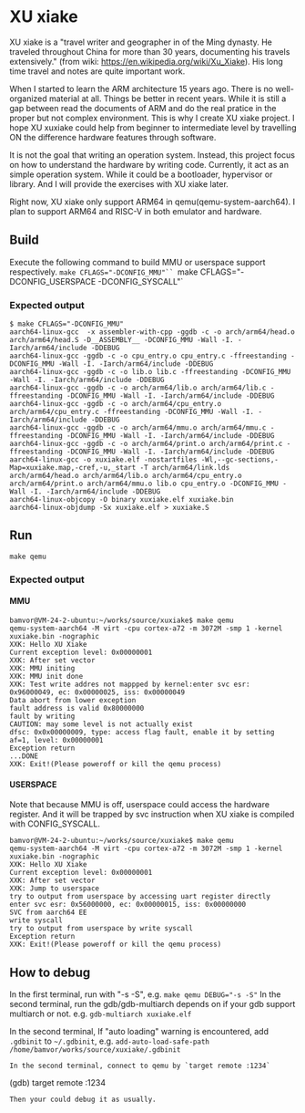 # XU xiake

XU xiake is a "travel writer and geographer in of the Ming dynasty. He traveled throughout China for more than 30 years, documenting his travels extensively." (from wiki: https://en.wikipedia.org/wiki/Xu_Xiake). His long time travel and notes are quite important work.

When I started to learn the ARM architecture 15 years ago. There is no well-organized material at all. Things be better in recent years. While it is still a gap between read the documents of ARM and do the real pratice in the proper but not complex environment. This is why I create XU xiake project. I hope XU xuxiake could help from beginner to intermediate level by travelling ON the difference hardware features through software.

It is not the goal that writing an operation system. Instead, this project focus on how to understand the hardware by writing code. Currently, it act as an simple operation system. While it could be a bootloader, hypervisor or library. And I will provide the exercises with XU xiake later.

Right now, XU xiake only support ARM64 in qemu(qemu-system-aarch64). I plan to support ARM64 and RISC-V in both emulator and hardware.


## Build
Execute the following command to build MMU or userspace support respectively.
`make CFLAGS="-DCONFIG_MMU"``
`make CFLAGS="-DCONFIG_USERSPACE -DCONFIG_SYSCALL"`

### Expected output
```
$ make CFLAGS="-DCONFIG_MMU"
aarch64-linux-gcc  -x assembler-with-cpp -ggdb -c -o arch/arm64/head.o arch/arm64/head.S -D__ASSEMBLY__ -DCONFIG_MMU -Wall -I. -Iarch/arm64/include -DDEBUG
aarch64-linux-gcc -ggdb -c -o cpu_entry.o cpu_entry.c -ffreestanding -DCONFIG_MMU -Wall -I. -Iarch/arm64/include -DDEBUG
aarch64-linux-gcc -ggdb -c -o lib.o lib.c -ffreestanding -DCONFIG_MMU -Wall -I. -Iarch/arm64/include -DDEBUG
aarch64-linux-gcc -ggdb -c -o arch/arm64/lib.o arch/arm64/lib.c -ffreestanding -DCONFIG_MMU -Wall -I. -Iarch/arm64/include -DDEBUG
aarch64-linux-gcc -ggdb -c -o arch/arm64/cpu_entry.o arch/arm64/cpu_entry.c -ffreestanding -DCONFIG_MMU -Wall -I. -Iarch/arm64/include -DDEBUG
aarch64-linux-gcc -ggdb -c -o arch/arm64/mmu.o arch/arm64/mmu.c -ffreestanding -DCONFIG_MMU -Wall -I. -Iarch/arm64/include -DDEBUG
aarch64-linux-gcc -ggdb -c -o arch/arm64/print.o arch/arm64/print.c -ffreestanding -DCONFIG_MMU -Wall -I. -Iarch/arm64/include -DDEBUG
aarch64-linux-gcc -o xuxiake.elf -nostartfiles -Wl,--gc-sections,-Map=xuxiake.map,-cref,-u,_start -T arch/arm64/link.lds arch/arm64/head.o arch/arm64/lib.o arch/arm64/cpu_entry.o arch/arm64/print.o arch/arm64/mmu.o lib.o cpu_entry.o -DCONFIG_MMU -Wall -I. -Iarch/arm64/include -DDEBUG
aarch64-linux-objcopy -O binary xuxiake.elf xuxiake.bin
aarch64-linux-objdump -Sx xuxiake.elf > xuxiake.S
```

## Run
`make qemu`

### Expected output
#### MMU
```
bamvor@VM-24-2-ubuntu:~/works/source/xuxiake$ make qemu
qemu-system-aarch64 -M virt -cpu cortex-a72 -m 3072M -smp 1 -kernel xuxiake.bin -nographic
XXK: Hello XU Xiake
Current exception level: 0x00000001
XXK: After set vector
XXK: MMU initing
XXK: MMU init done
XXK: Test write addres not mappped by kernel:enter svc esr: 0x96000049, ec: 0x00000025, iss: 0x00000049
Data abort from lower exception
fault address is valid 0x80000000
fault by writing
CAUTION: may some level is not actually exist
dfsc: 0x0x00000009, type: access flag fault, enable it by setting af=1, level: 0x00000001
Exception return
...DONE
XXK: Exit!(Please poweroff or kill the qemu process)
```

#### USERSPACE
Note that because MMU is off, userspace could access the hardware register. And it will be trapped by svc instruction when XU xiake is compiled with CONFIG_SYSCALL.
```
bamvor@VM-24-2-ubuntu:~/works/source/xuxiake$ make qemu
qemu-system-aarch64 -M virt -cpu cortex-a72 -m 3072M -smp 1 -kernel xuxiake.bin -nographic
XXK: Hello XU Xiake
Current exception level: 0x00000001
XXK: After set vector
XXK: Jump to userspace
try to output from userspace by accessing uart register directly
enter svc esr: 0x56000000, ec: 0x00000015, iss: 0x00000000
SVC from aarch64 EE
write syscall
try to output from userspace by write syscall
Exception return
XXK: Exit!(Please poweroff or kill the qemu process)
```

## How to debug
In the first terminal, run with "-s -S", e.g.  `make qemu DEBUG="-s -S"`
In the second terminal, run the gdb/gdb-multiarch depends on if your gdb support multiarch or not. e.g. `gdb-multiarch xuxiake.elf`

In the second terminal, If "auto loading" warning is encountered, add `.gdbinit` to `~/.gdbinit`, e.g. `add-auto-load-safe-path /home/bamvor/works/source/xuxiake/.gdbinit`
```
In the second terminal, connect to qemu by `target remote :1234`
```
(gdb) target remote :1234
```
Then your could debug it as usually.

